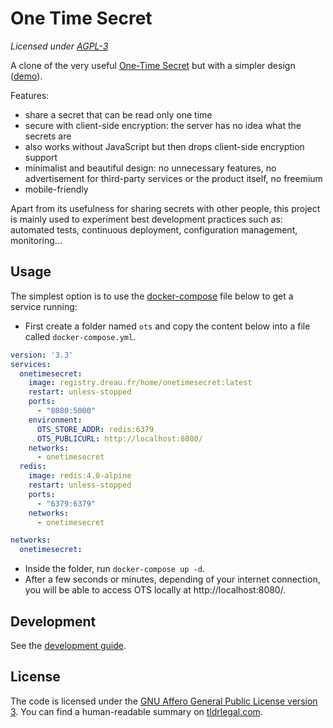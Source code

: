 # One Time Secret

*Licensed under [AGPL-3](#license)*

A clone of the very useful [One-Time Secret](https://onetimesecret.com) but with a simpler design ([demo](https://onetimesecret.dreau.fr)).

Features:
- share a secret that can be read only one time
- secure with client-side encryption: the server has no idea what the secrets are
- also works without JavaScript but then drops client-side encryption support
- minimalist and beautiful design: no unnecessary features, no advertisement for third-party services or the product itself, no freemium
- mobile-friendly

Apart from its usefulness for sharing secrets with other people, this project is mainly used to experiment best development practices such as: automated tests, continuous deployment, configuration management, monitoring...


## Usage

The simplest option is to use the [docker-compose](https://docs.docker.com/compose/) file below to get a service running:

- First create a folder named `ots` and copy the content below into a file called `docker-compose.yml`.

```yaml
version: '3.3'
services:
  onetimesecret:
    image: registry.dreau.fr/home/onetimesecret:latest
    restart: unless-stopped
    ports:
      - "8080:5000"
    environment:
      OTS_STORE_ADDR: redis:6379
      OTS_PUBLICURL: http://localhost:8080/
    networks:
      - onetimesecret
  redis:
    image: redis:4.0-alpine
    restart: unless-stopped
    ports:
      - "6379:6379"
    networks:
      - onetimesecret

networks:
  onetimesecret:
```

- Inside the folder, run `docker-compose up -d`.
- After a few seconds or minutes, depending of your internet connection, you will be able to access OTS locally at http://localhost:8080/.


## Development

See the [development guide](./DEVELOPMENT.md).


## License

The code is licensed under the [GNU Affero General Public License version 3](./LICENSE.md).
You can find a human-readable summary on [tldrlegal.com](https://tldrlegal.com/license/gnu-affero-general-public-license-v3-(agpl-3.0)).

